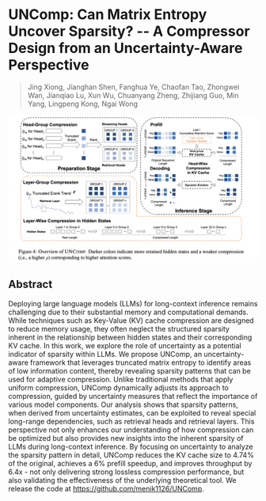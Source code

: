 # UNComp: Can Matrix Entropy Uncover Sparsity? -- A Compressor Design from an Uncertainty-Aware Perspective

> Jing Xiong, Jianghan Shen, Fanghua Ye, Chaofan Tao, Zhongwei Wan, Jianqiao Lu, Xun Wu, Chuanyang Zheng, Zhijiang Guo, Min Yang, Lingpeng Kong, Ngai Wong

![111](fig4.png)

## Abstract

Deploying large language models (LLMs) for long-context inference remains
challenging due to their substantial memory and computational demands. While
techniques such as Key-Value (KV) cache compression are designed to reduce
memory usage, they often neglect the structured sparsity inherent in the
relationship between hidden states and their corresponding KV cache. In this
work, we explore the role of uncertainty as a potential indicator of sparsity
within LLMs. We propose UNComp, an uncertainty-aware framework that leverages
truncated matrix entropy to identify areas of low information content, thereby
revealing sparsity patterns that can be used for adaptive compression. Unlike
traditional methods that apply uniform compression, UNComp dynamically adjusts
its approach to compression, guided by uncertainty measures that reflect the
importance of various model components. Our analysis shows that sparsity
patterns, when derived from uncertainty estimates, can be exploited to reveal
special long-range dependencies, such as retrieval heads and retrieval layers.
This perspective not only enhances our understanding of how compression can be
optimized but also provides new insights into the inherent sparsity of LLMs
during long-context inference. By focusing on uncertainty to analyze the
sparsity pattern in detail, UNComp reduces the KV cache size to 4.74% of the
original, achieves a 6% prefill speedup, and improves throughput by 6.4x - not
only delivering strong lossless compression performance, but also validating
the effectiveness of the underlying theoretical tool. We release the code at
https://github.com/menik1126/UNComp.
